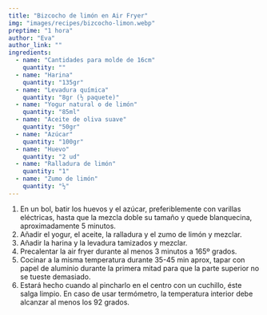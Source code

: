 ```yaml
---
title: "Bizcocho de limón en Air Fryer"
img: "images/recipes/bizcocho-limon.webp"
preptime: "1 hora"
author: "Eva"
author_link: ""
ingredients:
  - name: "Cantidades para molde de 16cm"
    quantity: ""
  - name: "Harina"
    quantity: "135gr"
  - name: "Levadura química"
    quantity: "8gr (½ paquete)"
  - name: "Yogur natural o de limón"
    quantity: "85ml"
  - name: "Aceite de oliva suave"
    quantity: "50gr"
  - name: "Azúcar"
    quantity: "100gr"
  - name: "Huevo"
    quantity: "2 ud"
  - name: "Ralladura de limón"
    quantity: "1"
  - name: "Zumo de limón"
    quantity: "½"
---
```


1. En un bol, batir los huevos y el azúcar, preferiblemente con varillas eléctricas, hasta que la mezcla doble su tamaño y quede blanquecina, aproximadamente 5 minutos.
2. Añadir el yogur, el aceite, la ralladura y el zumo de limón y mezclar.
3. Añadir la harina y la levadura tamizados y mezclar.
4. Precalentar la air fryer durante al menos 3 minutos a 165º grados.
5. Cocinar a la misma temperatura durante 35-45 min aprox, tapar con papel de aluminio durante la primera mitad para que la parte superior no se tueste demasiado.
6. Estará hecho cuando al pincharlo en el centro con un cuchillo, éste salga limpio. En caso de usar termómetro, la temperatura interior debe alcanzar al menos los 92 grados.

